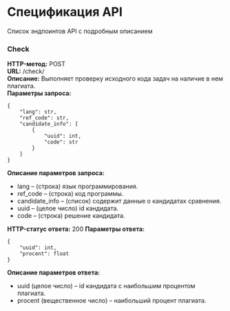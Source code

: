 # Спецификация API

Список эндпоинтов API с подробным описанием

### Check
**HTTP-метод:** POST   
**URL:** /check/  
**Описание:** Выполняет проверку исходного кода задач на наличие в нем плагиата.  
**Параметры запроса:** 
```
{
    "lang": str,
    "ref_code": str,
    "candidate_info": [
        {
            "uuid": int,
            "code": str
        }
    ]
}
```

**Описание параметров запроса:**  
- lang – (строка) язык программирования.
- ref_code – (строка) код программы.
- candidate_info – (список) содержит данные о кандидатах сравнения.
- uuid – (целое число) id кандидата.
- code – (строка) решение кандидата.

**HTTP-статус ответа:** 200
**Параметры ответа:**
```
{
    "uuid": int,
    "procent": float
}
```

**Описание параметров ответа:**  
- uuid (целое число) – id кандидата с наибольшим процентом плагиата.
- procent (вещественное число) – наибольший процент плагиата.
